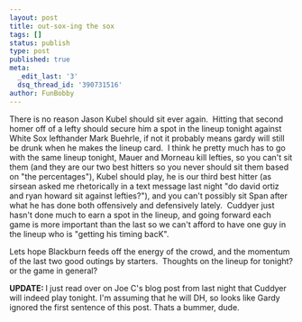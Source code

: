 ```yaml
---
layout: post
title: out-sox-ing the sox
tags: []
status: publish
type: post
published: true
meta:
  _edit_last: '3'
  dsq_thread_id: '390731516'
author: FunBobby
---
```

There is no reason Jason Kubel should sit ever again.  Hitting that second homer off of a lefty should secure him a spot in the lineup tonight against White Sox lefthander Mark Buehrle, if not it probably means gardy will still be drunk when he makes the lineup card.  I think he pretty much has to go with the same lineup tonight, Mauer and Morneau kill lefties, so you can't sit them (and they are our two best hitters so you never should sit them based on "the percentages"), Kubel should play, he is our third best hitter (as sirsean asked me rhetorically in a text message last night "do david ortiz and ryan howard sit against lefties?"), and you can't possibly sit Span after what he has done both offensively and defensively lately.  Cuddyer just hasn't done much to earn a spot in the lineup, and going forward each game is more important than the last so we can't afford to have one guy in the lineup who is "getting his timing bacK".

Lets hope Blackburn feeds off the energy of the crowd, and the momentum of the last two good outings by starters.  Thoughts on the lineup for tonight? or the game in general?

<strong>UPDATE: </strong>I just read over on Joe C's blog post from last night that Cuddyer will indeed play tonight. I'm assuming that he will DH, so looks like Gardy ignored the first sentence of this post. Thats a bummer, dude.
